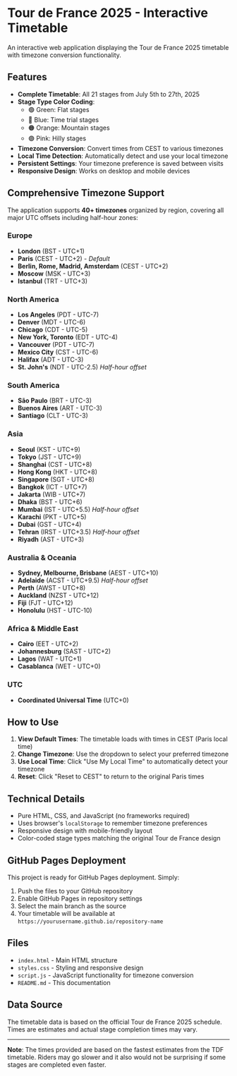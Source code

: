 # Tour de France 2025 - Interactive Timetable

An interactive web application displaying the Tour de France 2025 timetable with timezone conversion functionality.

## Features

- **Complete Timetable**: All 21 stages from July 5th to 27th, 2025
- **Stage Type Color Coding**: 
  - 🟢 Green: Flat stages
  - 🔵 Blue: Time trial stages  
  - 🟠 Orange: Mountain stages
  - 🟣 Pink: Hilly stages
- **Timezone Conversion**: Convert times from CEST to various timezones
- **Local Time Detection**: Automatically detect and use your local timezone
- **Persistent Settings**: Your timezone preference is saved between visits
- **Responsive Design**: Works on desktop and mobile devices

## Comprehensive Timezone Support

The application supports **40+ timezones** organized by region, covering all major UTC offsets including half-hour zones:

### **Europe**
- **London** (BST - UTC+1)
- **Paris** (CEST - UTC+2) - *Default*
- **Berlin, Rome, Madrid, Amsterdam** (CEST - UTC+2)
- **Moscow** (MSK - UTC+3)
- **Istanbul** (TRT - UTC+3)

### **North America**
- **Los Angeles** (PDT - UTC-7)
- **Denver** (MDT - UTC-6)
- **Chicago** (CDT - UTC-5)
- **New York, Toronto** (EDT - UTC-4)
- **Vancouver** (PDT - UTC-7)
- **Mexico City** (CST - UTC-6)
- **Halifax** (ADT - UTC-3)
- **St. John's** (NDT - UTC-2.5) *Half-hour offset*

### **South America**
- **São Paulo** (BRT - UTC-3)
- **Buenos Aires** (ART - UTC-3)
- **Santiago** (CLT - UTC-3)

### **Asia**
- **Seoul** (KST - UTC+9)
- **Tokyo** (JST - UTC+9)
- **Shanghai** (CST - UTC+8)
- **Hong Kong** (HKT - UTC+8)
- **Singapore** (SGT - UTC+8)
- **Bangkok** (ICT - UTC+7)
- **Jakarta** (WIB - UTC+7)
- **Dhaka** (BST - UTC+6)
- **Mumbai** (IST - UTC+5.5) *Half-hour offset*
- **Karachi** (PKT - UTC+5)
- **Dubai** (GST - UTC+4)
- **Tehran** (IRST - UTC+3.5) *Half-hour offset*
- **Riyadh** (AST - UTC+3)

### **Australia & Oceania**
- **Sydney, Melbourne, Brisbane** (AEST - UTC+10)
- **Adelaide** (ACST - UTC+9.5) *Half-hour offset*
- **Perth** (AWST - UTC+8)
- **Auckland** (NZST - UTC+12)
- **Fiji** (FJT - UTC+12)
- **Honolulu** (HST - UTC-10)

### **Africa & Middle East**
- **Cairo** (EET - UTC+2)
- **Johannesburg** (SAST - UTC+2)
- **Lagos** (WAT - UTC+1)
- **Casablanca** (WET - UTC+0)

### **UTC**
- **Coordinated Universal Time** (UTC+0)

## How to Use

1. **View Default Times**: The timetable loads with times in CEST (Paris local time)
2. **Change Timezone**: Use the dropdown to select your preferred timezone
3. **Use Local Time**: Click "Use My Local Time" to automatically detect your timezone
4. **Reset**: Click "Reset to CEST" to return to the original Paris times

## Technical Details

- Pure HTML, CSS, and JavaScript (no frameworks required)
- Uses browser's `localStorage` to remember timezone preferences
- Responsive design with mobile-friendly layout
- Color-coded stage types matching the original Tour de France design

## GitHub Pages Deployment

This project is ready for GitHub Pages deployment. Simply:

1. Push the files to your GitHub repository
2. Enable GitHub Pages in repository settings
3. Select the main branch as the source
4. Your timetable will be available at `https://yourusername.github.io/repository-name`

## Files

- `index.html` - Main HTML structure
- `styles.css` - Styling and responsive design
- `script.js` - JavaScript functionality for timezone conversion
- `README.md` - This documentation

## Data Source

The timetable data is based on the official Tour de France 2025 schedule. Times are estimates and actual stage completion times may vary.

---

**Note**: The times provided are based on the fastest estimates from the TDF timetable. Riders may go slower and it also would not be surprising if some stages are completed even faster.
